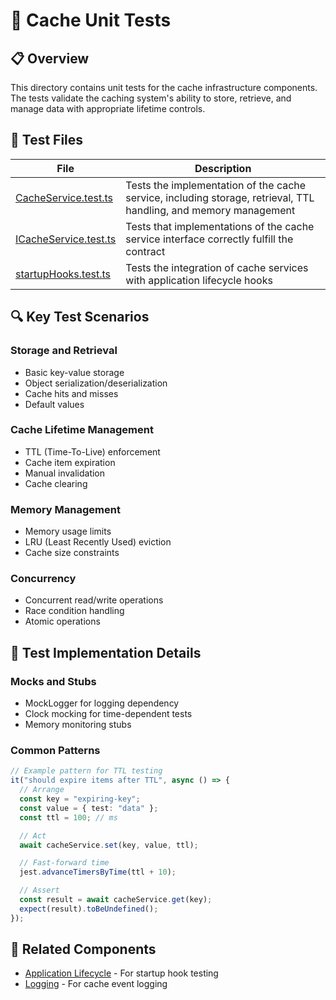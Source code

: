 # 🧪 Cache Unit Tests

## 📋 Overview

This directory contains unit tests for the cache infrastructure components. The tests validate the caching system's ability to store, retrieve, and manage data with appropriate lifetime controls.

## 🧩 Test Files

| File                                             | Description                                                                                                      |
| ------------------------------------------------ | ---------------------------------------------------------------------------------------------------------------- |
| [CacheService.test.ts](./CacheService.test.ts)   | Tests the implementation of the cache service, including storage, retrieval, TTL handling, and memory management |
| [ICacheService.test.ts](./ICacheService.test.ts) | Tests that implementations of the cache service interface correctly fulfill the contract                         |
| [startupHooks.test.ts](./startupHooks.test.ts)   | Tests the integration of cache services with application lifecycle hooks                                         |

## 🔍 Key Test Scenarios

### Storage and Retrieval

- Basic key-value storage
- Object serialization/deserialization
- Cache hits and misses
- Default values

### Cache Lifetime Management

- TTL (Time-To-Live) enforcement
- Cache item expiration
- Manual invalidation
- Cache clearing

### Memory Management

- Memory usage limits
- LRU (Least Recently Used) eviction
- Cache size constraints

### Concurrency

- Concurrent read/write operations
- Race condition handling
- Atomic operations

## 🔧 Test Implementation Details

### Mocks and Stubs

- MockLogger for logging dependency
- Clock mocking for time-dependent tests
- Memory monitoring stubs

### Common Patterns

```typescript
// Example pattern for TTL testing
it("should expire items after TTL", async () => {
  // Arrange
  const key = "expiring-key";
  const value = { test: "data" };
  const ttl = 100; // ms

  // Act
  await cacheService.set(key, value, ttl);

  // Fast-forward time
  jest.advanceTimersByTime(ttl + 10);

  // Assert
  const result = await cacheService.get(key);
  expect(result).toBeUndefined();
});
```

## 🔗 Related Components

- [Application Lifecycle](../lifecycle/README.md) - For startup hook testing
- [Logging](../logging/README.md) - For cache event logging
